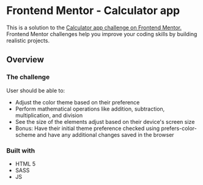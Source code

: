 # Frontend Mentor - Calculator app

This is a solution to the [Calculator app challenge on Frontend Mentor.](https://www.frontendmentor.io/challenges/calculator-app-9lteq5N29) Frontend Mentor challenges help you improve your coding skills by building realistic projects.

## Overview

### The challenge

User should be able to:

- Adjust the color theme based on their preference
- Perform mathematical operations like addition, subtraction, multiplication, and division
- See the size of the elements adjust based on their device's screen size
- Bonus: Have their initial theme preference checked using prefers-color-scheme and have any additional changes saved in the browser

### Built with

- HTML 5
- SASS
- JS